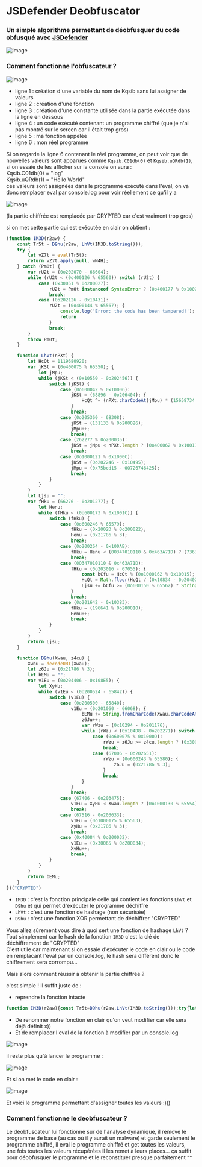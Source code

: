 # JSDefender Deobfuscator
### Un simple algorithme permettant de déobfusquer du code obfusqué avec [JSDefender](https://www.preemptive.com/products/jsdefender/)
![image](https://cdn.discordapp.com/attachments/1025769112221270050/1040394825561808896/image.png)

### Comment fonctionne l'obfuscateur ? 

![image](https://cdn.discordapp.com/attachments/1013995486883094590/1014247735307804692/unknown.png)

* ligne 1 : création d'une variable du nom de Kqsib sans lui assigner de valeurs
* ligne 2 : création d'une fonction 
* ligne 3 : création d'une constante utilisée dans la partie exécutée dans la ligne en dessous
* ligne 4 : un code exécuté contenant un programme chiffré (que je n'ai pas montré sur le screen car il était trop gros)
* ligne 5 : ma fonction appelée
* ligne 6 : mon réel programme

Si on regarde la ligne 6 contenant le réel programme, on peut voir que de nouvelles valeurs sont apparues comme `Kqsib.C01db(0)` et `Kqsib.uQRdb(1)`, si on essaie de les afficher sur la console on aura : </br>
Kqsib.C01db(0) = "log"</br>
Kqsib.uQRdb(1) = "Hello World"</br>
ces valeurs sont assignées dans le programme exécuté dans l'eval, on va donc remplacer eval par console.log pour voir réellement ce qu'il y a </br>

![image](https://cdn.discordapp.com/attachments/1013995486883094590/1014254253633716282/unknown.png)

(la partie chiffrée est remplacée par CRYPTED car c'est vraiment trop gros)

si on met cette partie qui est exécutée en clair on obtient : 

```javascript
(function IM3D(r2aw) {
    const Tr5t = D9hu(r2aw, LhVt(IM3D.toString()));
    try {
        let vZ7t = eval(Tr5t);
        return vZ7t.apply(null, wN4H);
    } catch (Pm0t) {
        var rU2t = (0o202070 - 66604);
        while (rU2t < (0o400126 % 65560)) switch (rU2t) {
            case (0x30051 % 0o200027):
                rU2t = Pm0t instanceof SyntaxError ? (0o400177 % 0x1002D) : (0o400130 % 0x10019);
                break;
            case (0o202126 - 0x10431):
                rU2t = (0o400144 % 65567); {
                    console.log('Error: the code has been tampered!');
                    return
                }
                break;
        }
        throw Pm0t;
    }

    function LhVt(nPXt) {
        let HcQt = 1119680920;
        var jKSt = (0o400075 % 65550); {
            let jMpu;
            while (jKSt < (0x10550 - 0o202456)) {
                switch (jKSt) {
                    case (0o600042 % 0x10006):
                        jKSt = (68896 - 0o206404); {
                            HcQt ^= (nPXt.charCodeAt(jMpu) * (15658734 ^ 0O73567354) + nPXt.charCodeAt(jMpu >>> (0x4A5D0CE & 0O320423424))) ^ 78040585;
                        }
                        break;
                    case (0o205360 - 68308):
                        jKSt = (131133 % 0o200026);
                        jMpu++;
                        break;
                    case (262277 % 0o200035):
                        jKSt = jMpu < nPXt.length ? (0o400062 % 0x10011) : (67916 - 0o204452);
                        break;
                    case (0o1000121 % 0x1000C):
                        jKSt = (0o202246 - 0x10495);
                        jMpu = (0x75bcd15 - 0O726746425);
                        break;
                }
            }
        }
        let Ljsu = "";
        var fHku = (66276 - 0o201277); {
            let Henu;
            while (fHku < (0o600173 % 0x1001C)) {
                switch (fHku) {
                    case (0o600246 % 65579):
                        fHku = (0x2002D % 0o200022);
                        Henu = (0x21786 % 3);
                        break;
                    case (0o200264 - 0x100AB):
                        fHku = Henu < (0O347010110 & 0x463A71D) ? (73639709 % 9) : (0o207474 - 69397);
                        break;
                    case (0O347010110 & 0x463A71D):
                        fHku = (0o203016 - 67055); {
                            const bCfu = HcQt % (0o1000162 % 0x10015);
                            HcQt = Math.floor(HcQt / (0x10834 - 0o204026));
                            Ljsu += bCfu >= (0o600150 % 65562) ? String.fromCharCode((0o1000441 % 0x10038) + (bCfu - (0o204040 - 0x10806))) : String.fromCharCode((0o215206 - 72229) + bCfu);
                        }
                        break;
                    case (0o201642 - 0x10383):
                        fHku = (196641 % 0o200010);
                        Henu++;
                        break;
                }
            }
        }
        return Ljsu;
    }

    function D9hu(Xwau, z4cu) {
        Xwau = decodeURI(Xwau);
        let z6Ju = (0x21786 % 3);
        let bEMu = "";
        var v1Eu = (0o204406 - 0x108E5); {
            let XyHu;
            while (v1Eu < (0o200524 - 65842)) {
                switch (v1Eu) {
                    case (0o200500 - 65840):
                        v1Eu = (0o201060 - 66068); {
                            bEMu += String.fromCharCode(Xwau.charCodeAt(XyHu) ^ z4cu.charCodeAt(z6Ju));
                            z6Ju++;
                            var rWzu = (0x10294 - 0o201176);
                            while (rWzu < (0x104D8 - 0o202271)) switch (rWzu) {
                                case (0o600075 % 0x1000D):
                                    rWzu = z6Ju >= z4cu.length ? (0x3005A % 0o200027) : (0o400173 % 65582);
                                    break;
                                case (67006 - 0o202651):
                                    rWzu = (0o600243 % 65580); {
                                        z6Ju = (0x21786 % 3);
                                    }
                                    break;
                            }
                        }
                        break;
                    case (67406 - 0o203475):
                        v1Eu = XyHu < Xwau.length ? (0o1000130 % 65554) : (67916 - 0o204452);
                        break;
                    case (67516 - 0o203633):
                        v1Eu = (0o1000175 % 65563);
                        XyHu = (0x21786 % 3);
                        break;
                    case (0x40084 % 0o200032):
                        v1Eu = (0x30065 % 0o200034);
                        XyHu++;
                        break;
                }
            }
        }
        return bEMu;
    }
})("CRYPTED")
```

* `IM3D` : c'est la fonction principale celle qui contient les fonctions `LhVt` et `D9hu` et qui permet d'exécuter le programme déchiffré
* `LhVt` : c'est une fonction de hashage (non sécurisée)
* `D9hu` : c'est une fonction XOR permettant de déchiffrer "CRYPTED"

Vous allez sûrement vous dire à quoi sert une fonction de hashage `LhVt` ? </br>
Tout simplement car le hash de la fonction `IM3D` c'est la clé de déchiffrement de "CRYPTED"</br>
C'est utile car maintenant si on essaie d'exécuter le code en clair ou le code en remplacant l'eval par un console.log, le hash sera différent donc le chiffrement sera corrompu...

Mais alors comment réussir à obtenir la partie chiffrée ? 

c'est simple ! Il suffit juste de : 
* reprendre la fonction intacte 

```javascript
function IM3D(r2aw){const Tr5t=D9hu(r2aw,LhVt(IM3D.toString()));try{let vZ7t=eval(Tr5t);return vZ7t.apply(null,wN4H);}catch(Pm0t){var rU2t=(0o202070-66604);while(rU2t<(0o400126%65560))switch(rU2t){case (0x30051%0o200027):rU2t=Pm0t instanceof SyntaxError?(0o400177%0x1002D):(0o400130%0x10019);break;case (0o202126-0x10431):rU2t=(0o400144%65567);{console.log('Error: the code has been tampered!');return}break;}throw Pm0t;}function LhVt(nPXt){let HcQt=1119680920;var jKSt=(0o400075%65550);{let jMpu;while(jKSt<(0x10550-0o202456)){switch(jKSt){case (0o600042%0x10006):jKSt=(68896-0o206404);{HcQt^=(nPXt.charCodeAt(jMpu)*(15658734^0O73567354)+nPXt.charCodeAt(jMpu>>>(0x4A5D0CE&0O320423424)))^78040585;}break;case (0o205360-68308):jKSt=(131133%0o200026);jMpu++;break;case (262277%0o200035):jKSt=jMpu<nPXt.length?(0o400062%0x10011):(67916-0o204452);break;case (0o1000121%0x1000C):jKSt=(0o202246-0x10495);jMpu=(0x75bcd15-0O726746425);break;}}}let Ljsu="";var fHku=(66276-0o201277);{let Henu;while(fHku<(0o600173%0x1001C)){switch(fHku){case (0o600246%65579):fHku=(0x2002D%0o200022);Henu=(0x21786%3);break;case (0o200264-0x100AB):fHku=Henu<(0O347010110&0x463A71D)?(73639709%9):(0o207474-69397);break;case (0O347010110&0x463A71D):fHku=(0o203016-67055);{const bCfu=HcQt%(0o1000162%0x10015);HcQt=Math.floor(HcQt/(0x10834-0o204026));Ljsu+=bCfu>=(0o600150%65562)?String.fromCharCode((0o1000441%0x10038)+(bCfu-(0o204040-0x10806))):String.fromCharCode((0o215206-72229)+bCfu);}break;case (0o201642-0x10383):fHku=(196641%0o200010);Henu++;break;}}}return Ljsu;}function D9hu(Xwau,z4cu){Xwau=decodeURI(Xwau);let z6Ju=(0x21786%3);let bEMu="";var v1Eu=(0o204406-0x108E5);{let XyHu;while(v1Eu<(0o200524-65842)){switch(v1Eu){case (0o200500-65840):v1Eu=(0o201060-66068);{bEMu+=String.fromCharCode(Xwau.charCodeAt(XyHu)^z4cu.charCodeAt(z6Ju));z6Ju++;var rWzu=(0x10294-0o201176);while(rWzu<(0x104D8-0o202271))switch(rWzu){case (0o600075%0x1000D):rWzu=z6Ju>=z4cu.length?(0x3005A%0o200027):(0o400173%65582);break;case (67006-0o202651):rWzu=(0o600243%65580);{z6Ju=(0x21786%3);}break;}}break;case (67406-0o203475):v1Eu=XyHu<Xwau.length?(0o1000130%65554):(67916-0o204452);break;case (67516-0o203633):v1Eu=(0o1000175%65563);XyHu=(0x21786%3);break;case (0x40084%0o200032):v1Eu=(0x30065%0o200034);XyHu++;break;}}}return bEMu;}}
```

* De renommer notre fonction en clair qu'on veut modifier car elle sera déjà définit x))
* Et de remplacer l'eval de la fonction à modifier par un console.log

![image](https://cdn.discordapp.com/attachments/1013995486883094590/1014270637298176030/unknown.png)

il reste plus qu'à lancer le programme : 

![image](https://cdn.discordapp.com/attachments/1013995486883094590/1014271933837221918/unknown.png)

Et si on met le code en clair : 

![image](https://cdn.discordapp.com/attachments/1013995486883094590/1014273771055620267/unknown.png)

Et voici le programme permettant d'assigner toutes les valeurs :))) 

### Comment fonctionne le deobfuscateur ?

Le déobfuscateur lui fonctionne sur de l'analyse dynamique, il remove le programme de base (au cas où il y aurait un malware) et garde seulement le programme chiffré, il eval le programme chiffré et get toutes les valeurs, une fois toutes les valeurs récupérées il les remet à leurs places... ça suffit pour déobfusquer le programme et le reconstituer presque parfaitement ^^ 